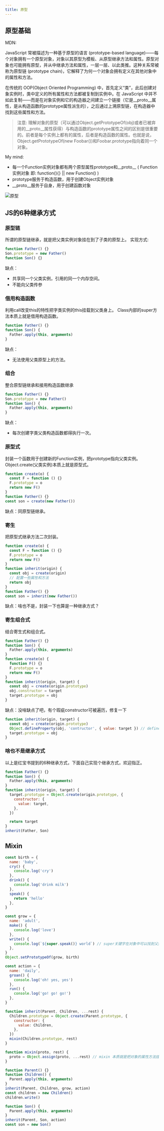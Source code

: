 ```yaml
---
title: 原型
---
```


## 原型基础

MDN:

JavaScript 常被描述为一种基于原型的语言 (prototype-based language)——每个对象拥有一个原型对象，对象以其原型为模板、从原型继承方法和属性。原型对象也可能拥有原型，并从中继承方法和属性，一层一层、以此类推。这种关系常被称为原型链 (prototype chain)，它解释了为何一个对象会拥有定义在其他对象中的属性和方法。

在传统的 OOP(Object Oriented Programming) 中，首先定义“类”，此后创建对象实例时，类中定义的所有属性和方法都被复制到实例中。在 JavaScript 中并不如此复制——而是在对象实例和它的构造器之间建立一个链接（它是__proto__属性，是从构造函数的prototype属性派生的），之后通过上溯原型链，在构造器中找到这些属性和方法。

>注意: 理解对象的原型（可以通过Object.getPrototypeOf(obj)或者已被弃用的__proto__属性获得）与构造函数的prototype属性之间的区别是很重要的。前者是每个实例上都有的属性，后者是构造函数的属性。也就是说，Object.getPrototypeOf(new Foobar())和Foobar.prototype指向着同一个对象。

My mind:

- 每一个Function实例对象都有两个原型属性prototype和__proto__ ( Function实例对象 即: function(){} || new Function() )
- prototype服务于构造函数，用于创建Object实例对象
- __proto__服务于自身，用于创建函数对象

![原型](./images/原型.png)

## JS的6种继承方式
### 原型链
所谓的原型链继承，就是把父类实例对象挂在到了子类的原型上。
实现方式:
```javascript
function Father() {}
Son.prototype = new Father()
function Son() {}
```
缺点：
- 共享同一个父类实例，引用的同一个内存空间。
- 不能向父类传参

### 借用构造函数
利用call改变this的特性把字类实例的this挂载到父类身上。
Class内部的super方法本质上就是借用构造函数。
```javascript
function Father() {}
function Son() {
  Father.apply(this, arguments)
}
```
缺点：
- 无法使用父类原型上的方法。

### 组合
整合原型链继承和接用构造函数继承
```javascript
function Father() {}
Son.prototype = new Father()
function Son() {
  Father.apply(this, arguments)
}
```
缺点：
- 每次创建字类父类构造函数都得执行一次。

### 原型式
封装一个函数用于创建新的Function实例，把prototype指向父类实例。
Object.create(父类实例)本质上就是原型式。
```javascript
function create(o) {
  const F = function () {}
  F.prototype = o
  return new F()
}
function Father() {}
const son = create(new Father())
```
缺点：同原型链继承。

### 寄生
把原型式继承方法二次封装。
```javascript
function create(o) {
  const F = function () {}
  F.prototype = o
  return new F()
}
function inherit(origin) {
  const obj = create(origin)
  // 配置一些属性和方法
  return obj
}
function Father() {}
const son = inherit(new Father())
```
缺点：啥也不是，封装一下也算是一种继承方式？

### 寄生组合式
结合寄生式和组合式。
```javascript
function Father() {}
function Son() {
  Father.apply(this, arguments)
}
function create(o) {
  function F() {}
  F.prototype = o
  return new F()
}
function inherit(origin, target) {
  const obj = create(origin.prototype)
  obj.constructor = target
  target.prototype = obj
}
```
缺点：没啥缺点了吧，有个瑕疵constructor可被遍历，修复一下
```javascript
function inherit(origin, target) {
  const obj = create(origin.prototype)
  Object.defineProperty(obj, 'contructor', { value: target }) // defineProperty配置后 enumerable默认为false 不可遍历
  target.prototype = obj
}
```

### 啥也不是继承方式
以上是红宝书提到的6种继承方式，下面自己实现个继承方式，欢迎指正。
```javascript
function Father() {}
function Son() {
  Father.apply(this, arguments)
}
function inherit(origin, target) {
  target.prototype = Object.create(origin.prototype, {
    constructor: {
      value: target,
    },
  })

  return target
}
inherit(Father, Son)
```

## Mixin
```javascript
const birth = {
  name: 'baby',
  cry() {
    console.log('cry')
  },
  drink() {
    console.log('drink milk')
  },
  speak() {
    return 'hello'
  },
}

const grow = {
  name: 'adult',
  make() {
    console.log('love')
  },
  write() {
    console.log(`${super.speak()} world`) // super关键字在对象中可以找到父类
  },
}
Object.setPrototypeOf(grow, birth)

const action = {
  name: 'daily',
  groan() {
    console.log('oh! yes, yes')
  },
  run() {
    console.log('go! go! go!')
  },
}

function inherit(Parent, Children, ...rest) {
  Children.prototype = Object.create(Parent.prototype, {
    constructor: {
      value: Children,
    },
  })
  mixin(Children.prototype, rest)
}

function mixin(proto, rest) {
  proto = Object.assign(proto, ...rest) // mixin 本质就是把对象的属性方法挂在到原型上
}

function Parent() {}
function Children() {
  Parent.apply(this, arguments)
}
inherit(Parent, Children, grow, action)
const children = new Children()
children.write()

function Son() {
  Parent.apply(this, arguments)
}
inherit(Parent, Son, action)
const son = new Son()
```
